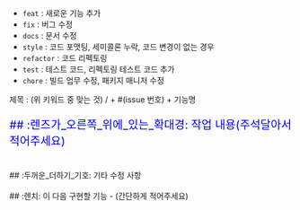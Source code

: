 - `feat` : 새로운 기능 추가
- `fix` : 버그 수정
- `docs` : 문서 수정
- `style` : 코드 포맷팅, 세미콜론 누락, 코드 변경이 없는 경우
- `refactor` : 코드 리펙토링
- `test` : 테스트 코드, 리펙토링 테스트 코드 추가
- `chore` : 빌드 업무 수정, 패키지 매니저 수정


제목 : (위 키워드 중 맞는 것) / + #(issue 번호) + 기능명  

<p style="color: blue; font-size: 20px;">
## :렌즈가_오른쪽_위에_있는_확대경: 작업 내용(주석달아서 적어주세요)
</p>

<br/>
## :두꺼운_더하기_기호: 기타 수정 사항
</br>

<br/>
## :렌치: 이 다음 구현할 기능
- (간단하게 적어주세요)
</br>
